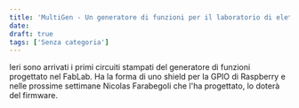 ```yaml
---
title: 'MultiGen - Un generatore di funzioni per il laboratorio di elettronica'
date: 
draft: true
tags: ['Senza categoria']
---
```


Ieri sono arrivati i primi circuiti stampati del generatore di funzioni progettato nel FabLab. Ha la forma di uno shield per la GPIO di Raspberry e nelle prossime settimane Nicolas Farabegoli che l'ha progettato, lo doterà del firmware.